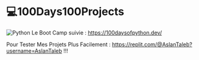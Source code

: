 # 💻100Days100Projects
![Python](https://img.shields.io/badge/python-3670A0?style=for-the-badge&logo=python&logoColor=ffdd54)
Le Boot Camp suivie : https://100daysofpython.dev/


Pour Tester Mes Projets Plus Facilement : https://replit.com/@AslanTaleb?username=AslanTaleb !!!
